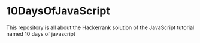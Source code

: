 # 10DaysOfJavaScript
This repository is all about the Hackerrank solution of the JavaScript tutorial named 10 days of javascript
